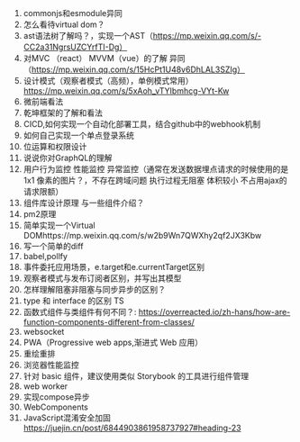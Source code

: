 1. commonjs和esmodule异同
2. 怎么看待virtual dom？
3. ast语法树了解吗？，实现一个AST（https://mp.weixin.qq.com/s/-CC2a31NgrsUZCYrfTI-Dg）
4. 对MVC （react） MVVM（vue）的了解  异同（https://mp.weixin.qq.com/s/15HcPt1U48v6DhLAL3SZIg）
5. 设计模式（观察者模式（高频），单例模式常用）https://mp.weixin.qq.com/s/5xAoh_vTYIbmhcg-VYt-Kw
6. 微前端看法
7. 乾坤框架的了解和看法
8. CICD,如何实现一个自动化部署工具，结合github中的webhook机制
9. 如何自己实现一个单点登录系统
10. 位运算和权限设计
11. 说说你对GraphQL的理解
12. 用户行为监控 性能监控 异常监控（通常在发送数据埋点请求的时候使用的是 1x1 像素的图片？，不存在跨域问题 执行过程无阻塞 体积较小 不占用ajax的请求限额）
13. 组件库设计原理 与一些组件介绍？
14. pm2原理
15. 简单实现一个Virtual DOMhttps://mp.weixin.qq.com/s/w2b9Wn7QWXhy2qf2JX3Kbw
16. 写一个简单的diff
17. babel,pollfy
18. 事件委托应用场景，e.target和e.currentTarget区别
19. 观察者模式与发布订阅者区别，并写出其模型
20. 怎样理解阻塞非阻塞与同步异步的区别？
21. type 和 interface 的区别 TS
22. 函数式组件与类组件有何不同？: https://overreacted.io/zh-hans/how-are-function-components-different-from-classes/
23. websocket
24. PWA（Progressive web apps,渐进式 Web 应用）
25. 重绘重排
26. 浏览器性能监控
27. 针对 basic 组件，建议使用类似 Storybook 的工具进行组件管理
28. web worker
29. 实现compose异步
30. WebComponents
31. JavaScript混淆安全加固 https://juejin.cn/post/6844903861958737927#heading-23

<!-- https://mp.weixin.qq.com/s/TQHy1wvYNiWY9Yyqgv7Q5A（如何算是熟练掌握了一门技术） -->

<!-- 1. https://mp.weixin.qq.com/s/LZk0EBZTIEH8l1A8H0fNYg
2. https://mp.weixin.qq.com/s/_uoLuj7ECKrlDqxxYAONfQ
3. https://juejin.cn/post/6844904116552990727 -->
<!-- 4. https://juejin.cn/post/6844904070579240974 -->